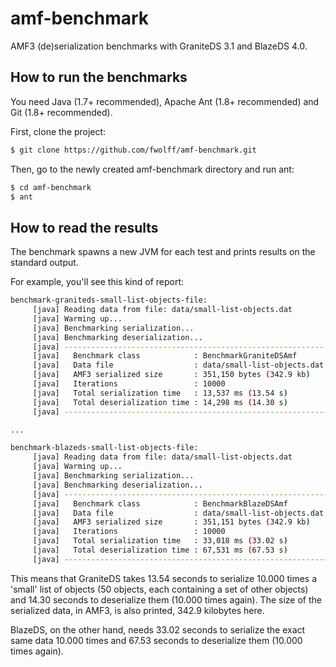 amf-benchmark
====================

AMF3 (de)serialization benchmarks with GraniteDS 3.1 and BlazeDS 4.0.

How to run the benchmarks
-------------------------

You need Java (1.7+ recommended), Apache Ant (1.8+ recommended) and Git (1.8+ recommended).

First, clone the project:

````bash
$ git clone https://github.com/fwolff/amf-benchmark.git
````

Then, go to the newly created amf-benchmark directory and run ant:

````bash
$ cd amf-benchmark
$ ant
````

How to read the results
-----------------------

The benchmark spawns a new JVM for each test and prints results on the standard output.

For example, you'll see this kind of report:

````bash
benchmark-graniteds-small-list-objects-file:
     [java] Reading data from file: data/small-list-objects.dat
     [java] Warming up...
     [java] Benchmarking serialization...
     [java] Benchmarking deserialization...
     [java] -------------------------------------------------------------------------------
     [java]   Benchmark class            : BenchmarkGraniteDSAmf
     [java]   Data file                  : data/small-list-objects.dat
     [java]   AMF3 serialized size       : 351,150 bytes (342.9 kb)
     [java]   Iterations                 : 10000
     [java]   Total serialization time   : 13,537 ms (13.54 s)
     [java]   Total deserialization time : 14,298 ms (14.30 s)
     [java] -------------------------------------------------------------------------------

...

benchmark-blazeds-small-list-objects-file:
     [java] Reading data from file: data/small-list-objects.dat
     [java] Warming up...
     [java] Benchmarking serialization...
     [java] Benchmarking deserialization...
     [java] -------------------------------------------------------------------------------
     [java]   Benchmark class            : BenchmarkBlazeDSAmf
     [java]   Data file                  : data/small-list-objects.dat
     [java]   AMF3 serialized size       : 351,151 bytes (342.9 kb)
     [java]   Iterations                 : 10000
     [java]   Total serialization time   : 33,018 ms (33.02 s)
     [java]   Total deserialization time : 67,531 ms (67.53 s)
     [java] -------------------------------------------------------------------------------

````

This means that GraniteDS takes 13.54 seconds to serialize 10.000 times a 'small' list of objects (50 objects, each
containing a set of other objects) and 14.30 seconds to deserialize them (10.000 times again). The size of the
serialized data, in AMF3, is also printed, 342.9 kilobytes here.

BlazeDS, on the other hand, needs 33.02 seconds to serialize the exact same data 10.000 times and 67.53 seconds to 
deserialize them (10.000 times again).
